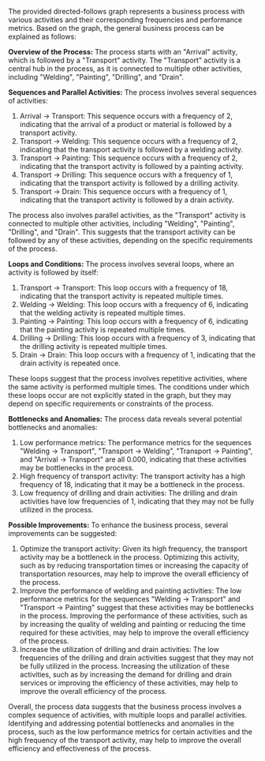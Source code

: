 The provided directed-follows graph represents a business process with various activities and their corresponding frequencies and performance metrics. Based on the graph, the general business process can be explained as follows:

**Overview of the Process:**
The process starts with an "Arrival" activity, which is followed by a "Transport" activity. The "Transport" activity is a central hub in the process, as it is connected to multiple other activities, including "Welding", "Painting", "Drilling", and "Drain".

**Sequences and Parallel Activities:**
The process involves several sequences of activities:

1. Arrival -> Transport: This sequence occurs with a frequency of 2, indicating that the arrival of a product or material is followed by a transport activity.
2. Transport -> Welding: This sequence occurs with a frequency of 2, indicating that the transport activity is followed by a welding activity.
3. Transport -> Painting: This sequence occurs with a frequency of 2, indicating that the transport activity is followed by a painting activity.
4. Transport -> Drilling: This sequence occurs with a frequency of 1, indicating that the transport activity is followed by a drilling activity.
5. Transport -> Drain: This sequence occurs with a frequency of 1, indicating that the transport activity is followed by a drain activity.

The process also involves parallel activities, as the "Transport" activity is connected to multiple other activities, including "Welding", "Painting", "Drilling", and "Drain". This suggests that the transport activity can be followed by any of these activities, depending on the specific requirements of the process.

**Loops and Conditions:**
The process involves several loops, where an activity is followed by itself:

1. Transport -> Transport: This loop occurs with a frequency of 18, indicating that the transport activity is repeated multiple times.
2. Welding -> Welding: This loop occurs with a frequency of 6, indicating that the welding activity is repeated multiple times.
3. Painting -> Painting: This loop occurs with a frequency of 6, indicating that the painting activity is repeated multiple times.
4. Drilling -> Drilling: This loop occurs with a frequency of 3, indicating that the drilling activity is repeated multiple times.
5. Drain -> Drain: This loop occurs with a frequency of 1, indicating that the drain activity is repeated once.

These loops suggest that the process involves repetitive activities, where the same activity is performed multiple times. The conditions under which these loops occur are not explicitly stated in the graph, but they may depend on specific requirements or constraints of the process.

**Bottlenecks and Anomalies:**
The process data reveals several potential bottlenecks and anomalies:

1. Low performance metrics: The performance metrics for the sequences "Welding -> Transport", "Transport -> Welding", "Transport -> Painting", and "Arrival -> Transport" are all 0.000, indicating that these activities may be bottlenecks in the process.
2. High frequency of transport activity: The transport activity has a high frequency of 18, indicating that it may be a bottleneck in the process.
3. Low frequency of drilling and drain activities: The drilling and drain activities have low frequencies of 1, indicating that they may not be fully utilized in the process.

**Possible Improvements:**
To enhance the business process, several improvements can be suggested:

1. Optimize the transport activity: Given its high frequency, the transport activity may be a bottleneck in the process. Optimizing this activity, such as by reducing transportation times or increasing the capacity of transportation resources, may help to improve the overall efficiency of the process.
2. Improve the performance of welding and painting activities: The low performance metrics for the sequences "Welding -> Transport" and "Transport -> Painting" suggest that these activities may be bottlenecks in the process. Improving the performance of these activities, such as by increasing the quality of welding and painting or reducing the time required for these activities, may help to improve the overall efficiency of the process.
3. Increase the utilization of drilling and drain activities: The low frequencies of the drilling and drain activities suggest that they may not be fully utilized in the process. Increasing the utilization of these activities, such as by increasing the demand for drilling and drain services or improving the efficiency of these activities, may help to improve the overall efficiency of the process.

Overall, the process data suggests that the business process involves a complex sequence of activities, with multiple loops and parallel activities. Identifying and addressing potential bottlenecks and anomalies in the process, such as the low performance metrics for certain activities and the high frequency of the transport activity, may help to improve the overall efficiency and effectiveness of the process.